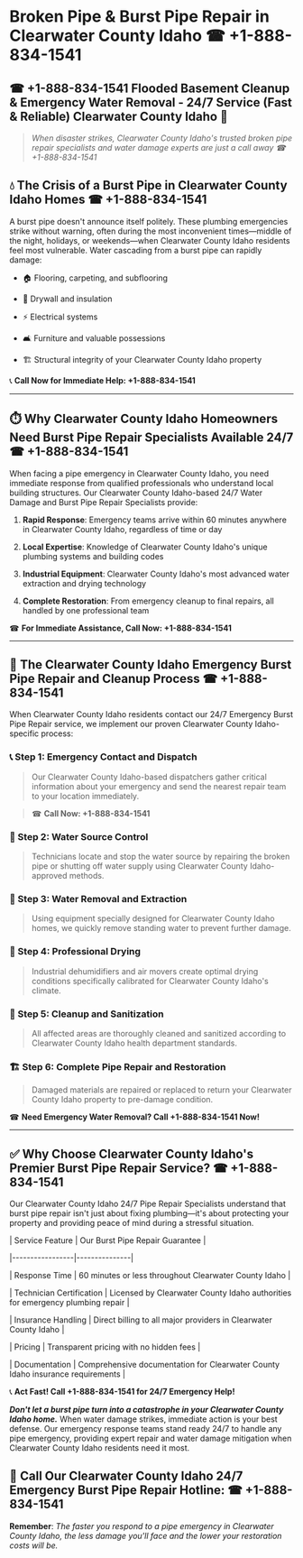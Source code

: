 # Broken Pipe & Burst Pipe Repair in Clearwater County Idaho ☎ +1-888-834-1541  
## ☎ +1-888-834-1541 Flooded Basement Cleanup & Emergency Water Removal - 24/7 Service (Fast & Reliable) Clearwater County Idaho 🚨  

> *When disaster strikes, Clearwater County Idaho's trusted broken pipe repair specialists and water damage experts are just a call away ☎ +1-888-834-1541*  

## 💧 The Crisis of a Burst Pipe in Clearwater County Idaho Homes ☎ +1-888-834-1541  

A burst pipe doesn't announce itself politely. These plumbing emergencies strike without warning, often during the most inconvenient times—middle of the night, holidays, or weekends—when Clearwater County Idaho residents feel most vulnerable. Water cascading from a burst pipe can rapidly damage:  

* 🏠 Flooring, carpeting, and subflooring  
* 🧱 Drywall and insulation  
* ⚡ Electrical systems  
* 🛋️ Furniture and valuable possessions  
* 🏗️ Structural integrity of your Clearwater County Idaho property  

📞 **Call Now for Immediate Help: +1-888-834-1541**  

---  

## ⏱️ Why Clearwater County Idaho Homeowners Need Burst Pipe Repair Specialists Available 24/7 ☎ +1-888-834-1541  

When facing a pipe emergency in Clearwater County Idaho, you need immediate response from qualified professionals who understand local building structures. Our Clearwater County Idaho-based 24/7 Water Damage and Burst Pipe Repair Specialists provide:  

1. **Rapid Response**: Emergency teams arrive within 60 minutes anywhere in Clearwater County Idaho, regardless of time or day  
2. **Local Expertise**: Knowledge of Clearwater County Idaho's unique plumbing systems and building codes  
3. **Industrial Equipment**: Clearwater County Idaho's most advanced water extraction and drying technology  
4. **Complete Restoration**: From emergency cleanup to final repairs, all handled by one professional team  

☎ **For Immediate Assistance, Call Now: +1-888-834-1541**  

---  

## 🔧 The Clearwater County Idaho Emergency Burst Pipe Repair and Cleanup Process ☎ +1-888-834-1541  

When Clearwater County Idaho residents contact our 24/7 Emergency Burst Pipe Repair service, we implement our proven Clearwater County Idaho-specific process:  

### 📞 Step 1: Emergency Contact and Dispatch  
> Our Clearwater County Idaho-based dispatchers gather critical information about your emergency and send the nearest repair team to your location immediately.  
> ☎ **Call Now: +1-888-834-1541**  

### 🚿 Step 2: Water Source Control  
> Technicians locate and stop the water source by repairing the broken pipe or shutting off water supply using Clearwater County Idaho-approved methods.  

### 🌊 Step 3: Water Removal and Extraction  
> Using equipment specially designed for Clearwater County Idaho homes, we quickly remove standing water to prevent further damage.  

### 💨 Step 4: Professional Drying  
> Industrial dehumidifiers and air movers create optimal drying conditions specifically calibrated for Clearwater County Idaho's climate.  

### 🧼 Step 5: Cleanup and Sanitization  
> All affected areas are thoroughly cleaned and sanitized according to Clearwater County Idaho health department standards.  

### 🏗️ Step 6: Complete Pipe Repair and Restoration  
> Damaged materials are repaired or replaced to return your Clearwater County Idaho property to pre-damage condition.  

☎ **Need Emergency Water Removal? Call +1-888-834-1541 Now!**  

---  

## ✅ Why Choose Clearwater County Idaho's Premier Burst Pipe Repair Service? ☎ +1-888-834-1541  

Our Clearwater County Idaho 24/7 Pipe Repair Specialists understand that burst pipe repair isn't just about fixing plumbing—it's about protecting your property and providing peace of mind during a stressful situation.  

| Service Feature | Our Burst Pipe Repair Guarantee |  
|-----------------|---------------|  
| Response Time | 60 minutes or less throughout Clearwater County Idaho |  
| Technician Certification | Licensed by Clearwater County Idaho authorities for emergency plumbing repair |  
| Insurance Handling | Direct billing to all major providers in Clearwater County Idaho |  
| Pricing | Transparent pricing with no hidden fees |  
| Documentation | Comprehensive documentation for Clearwater County Idaho insurance requirements |  

📞 **Act Fast! Call +1-888-834-1541 for 24/7 Emergency Help!**  

***Don't let a burst pipe turn into a catastrophe in your Clearwater County Idaho home.*** When water damage strikes, immediate action is your best defense. Our emergency response teams stand ready 24/7 to handle any pipe emergency, providing expert repair and water damage mitigation when Clearwater County Idaho residents need it most.  

## 📱 Call Our Clearwater County Idaho 24/7 Emergency Burst Pipe Repair Hotline: ☎ +1-888-834-1541  

**Remember**: *The faster you respond to a pipe emergency in Clearwater County Idaho, the less damage you'll face and the lower your restoration costs will be.*